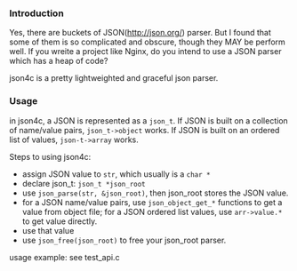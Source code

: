 ### Introduction

Yes, there are buckets of JSON(http://json.org/) parser. But I found that some of them is so complicated and obscure, though they MAY be perform well. If you wreite a project like Nginx, do you intend to use a JSON parser which has a heap of code?

json4c is a pretty lightweighted and graceful json parser.

### Usage
 in json4c, a JSON is represented as a `json_t`. 
 If JSON is built on a collection of name/value pairs, `json_t->object` works. 
 If JSON is built on an ordered list of values, `json-t->array` works.
 
 Steps to using json4c:
 
 - assign JSON value to `str`, which usually is a `char *`
 - declare json_t: `json_t *json_root`
 - use `json_parse(str, &json_root)`, then json_root stores the JSON value.
 - for a JSON name/value pairs, use `json_object_get_*` functions to get a value from object file; for a JSON ordered list values, use `arr->value.*` to get value directly.
 - use that value
 - use `json_free(json_root)` to free your json_root parser.
 

usage example: see test_api.c
